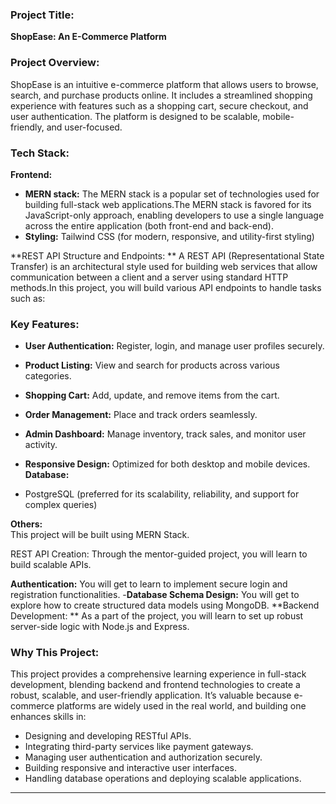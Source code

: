 ### Project Title:  
**ShopEase: An E-Commerce Platform**

### Project Overview:  
ShopEase is an intuitive e-commerce platform that allows users to browse, search, and purchase products online. It includes a streamlined shopping experience with features such as a shopping cart, secure checkout, and user authentication. The platform is designed to be scalable, mobile-friendly, and user-focused.  

### Tech Stack:  
**Frontend:**  
- **MERN stack:** The MERN stack is a popular set of technologies used for building full-stack web applications.The MERN stack is favored for its JavaScript-only approach, enabling developers to use a single language across the entire application (both front-end and back-end).
- **Styling:** Tailwind CSS (for modern, responsive, and utility-first styling)  

**REST API Structure and Endpoints: **  A REST API (Representational State Transfer) is an architectural style used for building web services that allow communication between a client and a server using standard HTTP methods.In this project, you will build various API endpoints to handle tasks such as:
### Key Features:  

- **User Authentication:** Register, login, and manage user profiles securely.  

- **Product Listing:** View and search for products across various categories.  

- **Shopping Cart:** Add, update, and remove items from the cart.  
- **Order Management:** Place and track orders seamlessly.  
- **Admin Dashboard:** Manage inventory, track sales, and monitor user activity.  
- **Responsive Design:** Optimized for both desktop and mobile devices.  
**Database:**  
- PostgreSQL (preferred for its scalability, reliability, and support for complex queries)  

**Others:**  
This project will be built using MERN Stack.

REST API Creation: Through the mentor-guided project, you will learn to build scalable APIs.

**Authentication:** You will get to learn to implement secure login and registration functionalities. -**Database Schema Design:** You will get to explore how to create structured data models using MongoDB.
**Backend Development: ** As a part of the project, you will learn to set up robust server-side logic with Node.js and Express.

### Why This Project:  
This project provides a comprehensive learning experience in full-stack development, blending backend and frontend technologies to create a robust, scalable, and user-friendly application. It’s valuable because e-commerce platforms are widely used in the real world, and building one enhances skills in:  
- Designing and developing RESTful APIs.  
- Integrating third-party services like payment gateways.  
- Managing user authentication and authorization securely.  
- Building responsive and interactive user interfaces.  
- Handling database operations and deploying scalable applications.  

---
